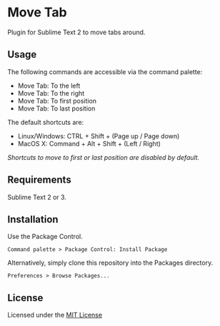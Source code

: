 Move Tab
========

Plugin for Sublime Text 2 to move tabs around.

Usage
-----

The following commands are accessible via the command palette:

- Move Tab: To the left
- Move Tab: To the right
- Move Tab: To first position
- Move Tab: To last position

The default shortcuts are:

- Linux/Windows: CTRL + Shift + (Page up / Page down)
- MacOS X: Command + Alt + Shift + (Left / Right)

*Shortcuts to move to first or last position are disabled by default.*

Requirements
------------

Sublime Text 2 or 3.

Installation
------------

Use the Package Control.

	Command palette > Package Control: Install Package

Alternatively, simply clone this repository into the Packages directory.

	Preferences > Browse Packages...

License
-------

Licensed under the [MIT License](http://www.opensource.org/licenses/mit-license.php)